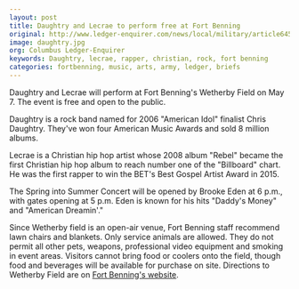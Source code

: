 ```yaml
---
layout: post
title: Daughtry and Lecrae to perform free at Fort Benning
original: http://www.ledger-enquirer.com/news/local/military/article64585727.html
image: daughtry.jpg
org: Columbus Ledger-Enquirer
keywords: Daughtry, lecrae, rapper, christian, rock, fort benning
categories: fortbenning, music, arts, army, ledger, briefs
---
```


Daughtry and Lecrae will perform at Fort Benning's Wetherby Field on May 7. The event is free and open to the public.

<!--break-->

Daughtry is a rock band named for 2006 "American Idol" finalist Chris Daughtry. They've won four American Music Awards and sold 8 million albums.

Lecrae is a Christian hip hop artist whose 2008 album "Rebel" became the first Christian hip hop album to reach number one of the "Billboard" chart. He was the first rapper to win the BET's Best Gospel Artist Award in 2015.

The Spring into Summer Concert will be opened by Brooke Eden at 6 p.m., with gates opening at 5 p.m. Eden is known for his hits "Daddy's Money" and "American Dreamin'."

Since Wetherby field is an open-air venue, Fort Benning staff recommend lawn chairs and blankets. Only service animals are allowed. They do not permit all other pets, weapons, professional video equipment and smoking in event areas. Visitors cannot bring food or coolers onto the field, though food and beverages will be available for purchase on site. Directions to Wetherby Field are on [Fort Benning's website](http://www.benningmwr.com/directions/).